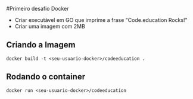 #Primeiro desafio Docker

- Criar executável em GO que imprime a frase "Code.education Rocks!"
- Criar uma imagem com 2MB

## Criando a Imagem
```
docker build -t <seu-usuario-docker>/codeeducation .
```

## Rodando o container
```
docker run <seu-usuario-docker>/codeeducation
```